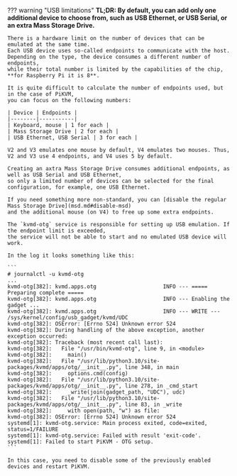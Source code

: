 ??? warning "USB limitations"
    **TL;DR: By default, you can add only one additional device to choose from, such as USB Ethernet, or USB Serial, or an extra Mass Storage Drive.**

    There is a hardware limit on the number of devices that can be emulated at the same time.
    Each USB device uses so-called endpoints to communicate with the host.
    Depending on the type, the device consumes a different number of endpoints,
    while their total number is limited by the capabilities of the chip, **for Raspberry Pi it is 8**.

    It is quite difficult to calculate the number of endpoints used, but in the case of PiKVM,
    you can focus on the following numbers:

    | Device | Endpoints |
    |--------|-----------|
    | Keyboard, mouse | 1 for each |
    | Mass Storage Drive | 2 for each |
    | USB Ethernet, USB Serial | 3 for each |

    V2 and V3 emulates one mouse by default, V4 emulates two mouses. Thus, V2 and V3 use 4 endpoints, and V4 uses 5 by default.

    Creating an axtra Mass Storage Drive consumes additional endpoints, as well as USB Serial and USB Ethernet,
    so only a limited number of devices can be selected for the final configuration, for example, one USB Ethernet.

    If you need something more non-standard, you can [disable the regular Mass Storage Drive](msd.md#disable-msd)
    and the additional mouse (on V4) to free up some extra endpoints.

    The `kvmd-otg` service is responsible for setting up USB emulation. If the endpoint limit is exceeded,
    the service will not be able to start and no emulated USB device will work.

    In the log it looks something like this:

    ```
    # journalctl -u kvmd-otg
    ...
    kvmd-otg[382]: kvmd.apps.otg                     INFO --- ===== Preparing complete =====
    kvmd-otg[382]: kvmd.apps.otg                     INFO --- Enabling the gadget ...
    kvmd-otg[382]: kvmd.apps.otg                     INFO --- WRITE --- /sys/kernel/config/usb_gadget/kvmd/UDC
    kvmd-otg[382]: OSError: [Errno 524] Unknown error 524
    kvmd-otg[382]: During handling of the above exception, another exception occurred:
    kvmd-otg[382]: Traceback (most recent call last):
    kvmd-otg[382]:   File "/usr/bin/kvmd-otg", line 9, in <module>
    kvmd-otg[382]:     main()
    kvmd-otg[382]:   File "/usr/lib/python3.10/site-packages/kvmd/apps/otg/__init__.py", line 348, in main
    kvmd-otg[382]:     options.cmd(config)
    kvmd-otg[382]:   File "/usr/lib/python3.10/site-packages/kvmd/apps/otg/__init__.py", line 278, in _cmd_start
    kvmd-otg[382]:     _write(join(gadget_path, "UDC"), udc)
    kvmd-otg[382]:   File "/usr/lib/python3.10/site-packages/kvmd/apps/otg/__init__.py", line 83, in _write
    kvmd-otg[382]:     with open(path, "w") as file:
    kvmd-otg[382]: OSError: [Errno 524] Unknown error 524
    systemd[1]: kvmd-otg.service: Main process exited, code=exited, status=1/FAILURE
    systemd[1]: kvmd-otg.service: Failed with result 'exit-code'.
    systemd[1]: Failed to start PiKVM - OTG setup.
    ```

    In this case, you need to disable some of the previously enabled devices and restart PiKVM.
